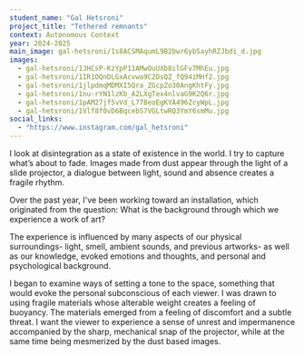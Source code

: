 ```yaml
---
student_name: "Gal Hetsroni"
project_title: "Tethered remnants"
context: Autonomous Context
year: 2024-2025
main_image: gal-hetsroni/1s8ACSMAqumL9B2bwr6ybSayhRZJbdi_d.jpg
images:
  - gal-hetsroni/1JHCsP-KzYpP11AMwOuUXb8ilGFv7MhEu.jpg
  - gal-hetsroni/1IR1OQnDLGxAcvwa9C2DsQZ_fQ94iMHf2.jpg
  - gal-hetsroni/1jlpdmqMDMXI5Qra_ZGcpZo30AngKhtFy.jpg
  - gal-hetsroni/1nu-rYN1lzKb_A2LXgTex4nlvaG9K2Q6r.jpg
  - gal-hetsroni/1pAM27jf5vVd_L77BeoEgKYA496ZcyWpL.jpg
  - gal-hetsroni/1Vlf8f0vD6BqcebS7VGLtwRQ3YmY6smMu.jpg
social_links:
  - "https://www.instagram.com/gal_hetsroni"
---
```

I look at disintegration as a state of existence in the world. I try to capture what’s about to fade. Images made from dust appear through the light of a slide projector, a dialogue between light, sound and absence creates a fragile rhythm.

Over the past year, I've been working toward an installation, which originated from the question: What is the background through which we experience a work of art?

The experience is influenced by many aspects of our physical surroundings- light, smell, ambient sounds, and previous artworks- as well as our knowledge, evoked emotions and thoughts, and personal and psychological background.

I began to examine ways of setting a tone to the space, something that would evoke the personal subconscious of each viewer.
I was drawn to using fragile materials whose alterable weight creates a feeling of buoyancy.
The materials emerged from a feeling of discomfort and a subtle threat. I want the viewer to experience a sense of unrest and impermanence accompanied by the sharp, mechanical snap of the projector, while at the same time being mesmerized by the dust based images.
